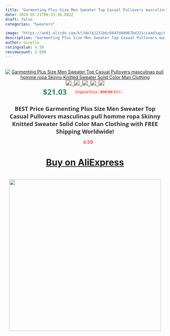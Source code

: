 ```yaml
---
title: "Garmenting Plus Size Men Sweater Top Casual Pullovers masculinas pull homme ropa Skinny Knitted Sweater Solid Color Man Clothing"
date: 2020-05-21T09:33:36.892Z
draft: false
categories: "Sweaters"

image: "https://ae01.alicdn.com/kf/He7a2231b6c6047d49067bd321ccaad3ap/Garmenting-Plus-Size-Men-Sweater-Top-Casual-Pullovers-masculinas-pull-homme-ropa-Skinny-Knitted-Sweater-Solid.jpg"
description: "Garmenting Plus Size Men Sweater Top Casual Pullovers masculinas pull homme ropa Skinny Knitted Sweater Solid Color Man Clothing"
author: Giselle
ratingvalue: 4.59
reviewcount: 2.888
---
```

<br>
<div style="text-align: center;">
<a href="https://s.click.aliexpress.com/e/_A7bgah" target="_blank" rel="nofollow noopener noreferrer"><img alt="Garmenting Plus Size Men Sweater Top Casual Pullovers masculinas pull homme ropa Skinny Knitted Sweater Solid Color Man Clothing" class="magnifier-image" src="https://ae01.alicdn.com/kf/He7a2231b6c6047d49067bd321ccaad3ap/Garmenting-Plus-Size-Men-Sweater-Top-Casual-Pullovers-masculinas-pull-homme-ropa-Skinny-Knitted-Sweater-Solid.jpg_640x640.jpg">
<br>
<img style="border:1px solid salmon" src="https://ae01.alicdn.com/kf/He7a2231b6c6047d49067bd321ccaad3ap/Garmenting-Plus-Size-Men-Sweater-Top-Casual-Pullovers-masculinas-pull-homme-ropa-Skinny-Knitted-Sweater-Solid.jpg_120x120.jpg">&nbsp;&nbsp;<img style="border:1px solid salmon" src="https://ae01.alicdn.com/kf/H6ddb68b9e28f40089b82d3a91baa3afem/Garmenting-Plus-Size-Men-Sweater-Top-Casual-Pullovers-masculinas-pull-homme-ropa-Skinny-Knitted-Sweater-Solid.jpg_120x120.jpg">&nbsp;&nbsp;<img style="border:1px solid salmon" src="https://ae01.alicdn.com/kf/Hf4e8a1f4e1944e95a38a2720adf319abP/Garmenting-Plus-Size-Men-Sweater-Top-Casual-Pullovers-masculinas-pull-homme-ropa-Skinny-Knitted-Sweater-Solid.jpg_120x120.jpg">&nbsp;&nbsp;<img style="border:1px solid salmon" src="https://ae01.alicdn.com/kf/H2bea302f6dbd45d7b7a35a4680c2f703t/Garmenting-Plus-Size-Men-Sweater-Top-Casual-Pullovers-masculinas-pull-homme-ropa-Skinny-Knitted-Sweater-Solid.jpg_120x120.jpg">&nbsp;&nbsp;<img style="border:1px solid salmon" src="https://ae01.alicdn.com/kf/Hd4dba92e9e08458ebbfd6956c9ed68b7S/Garmenting-Plus-Size-Men-Sweater-Top-Casual-Pullovers-masculinas-pull-homme-ropa-Skinny-Knitted-Sweater-Solid.jpg_120x120.jpg"></a></div><br0>
<div style="text-align: center;"><span style="background-color: white; border: 0px; box-sizing: border-box; color: seagreen; display: inline-block; font-family: &quot;open sans&quot; , &quot;arial&quot; , &quot;helvetica&quot; , sans-serif , &quot;heiti&quot;; font-size: 24px; font-stretch: inherit; font-weight: 700; line-height: inherit; margin: 0px 10px 0px 0px; padding: 0px; vertical-align: middle;">$21.03 </span>
<span style="background: rgb(255 , 241 , 241); border-radius: 3px; border: 0px; box-sizing: border-box; color: #ff4747; display: inline-block; font-family: inherit; font-size: 12px; font-stretch: inherit; font-style: inherit; font-variant: inherit; font-weight: 600; line-height: inherit; margin: 0px; padding: 2px 5px; transform: scale(0.9); vertical-align: middle;">Original Price : <b style="text-decoration: line-through;">$36.89 </b> 43%&nbsp;&nbsp;</span></div>
<h1 style="color: #333333; display: inline-block; font-family: &quot;open sans&quot; , &quot;arial&quot; , &quot;helvetica&quot; , sans-serif , &quot;heiti&quot;; font-size: 18px; font-stretch: inherit; font-weight: 700; text-align: center;">BEST Price Garmenting Plus Size Men Sweater Top Casual Pullovers masculinas pull homme ropa Skinny Knitted Sweater Solid Color Man Clothing with FREE Shipping Worldwide!</h1>
<div style="color: #ff4747; text-align: center;">
<img src="https://4.bp.blogspot.com/-M0ZcTcb-5uY/XleCXlxnR4I/AAAAAAAAAEc/OrjgMkXV1oMQFaCRZj5HQwOCBcu3w1FegCPcBGAYYCw/s1600/star.png" style="height: 15px;">&nbsp;<b>4.59</b></div>
<div class="button_cont" align="center"><a class="buynow_a" href="https://s.click.aliexpress.com/e/_A7bgah" target="_blank" rel="nofollow noopener noreferrer"><H1>Buy on AliExpress</H1></a></div><br>
<div class="separator" style="clear: both; text-align: center;">
<img src="https://lh3.googleusercontent.com/-pTy5HemUv9M/XlePHvY0dAI/AAAAAAAAAE4/0nX5iRUoIWY8eMW9Dpxeirr157OZliDIgCLcBGAsYHQ/s1600/badge.gif" width="480">
</div>
